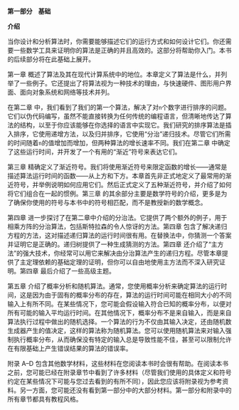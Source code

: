 **第一部分    基础**

**介绍**

当你设计和分析算法时，你需要能够描述它们的运行方式和如何设计它们。你还需要一些数学工具来证明你的算法是正确的并且高效的。这部分将帮助你入门。本书的后续部分将在此基础上展开。

第一章 概述了算法及其在现代计算系统中的地位。本章定义了算法是什么，并列举了一些例子。它还提出了将算法视为一种技术的理由，与快速硬件、图形用户界面、面向对象系统和网络等技术并列。

在第二章 中，我们看到了我们的第一个算法，解决了对`n`个数字进行排序的问题。它们以伪代码编写，虽然不能直接转换为任何传统的编程语言，但清晰地传达了算法的结构，以至于你应该能够在你选择的语言中实现它。我们研究的排序算法是插入排序，它使用递增方法，以及归并排序，它使用“分治”递归技术。尽管它们所需的时间随着`n`的值增加而增加，但两种算法的增长速率不同。我们在第二章 中确定了这些运行时间，并开发了一个有用的“渐近”符号来表达它们。

第三章 精确定义了渐近符号。我们将使用渐近符号来限定函数的增长——通常是描述算法运行时间的函数——从上方和下方。本章首先非正式地定义了最常用的渐近符号，并举例说明如何应用它们。然后正式定义了五种渐近符号，并介绍了如何将它们组合在一起的惯例。第三章 的其余部分主要是数学符号的介绍，更多是为了确保你使用的符号与本书中的符号相匹配，而不是教授新的数学概念。

第四章 进一步探讨了在第二章中介绍的分治法。它提供了两个额外的例子，用于相乘方阵的分治算法，包括斯特拉森的令人惊讶的方法。第四章 包含了解决递归方程的方法，这对描述递归算法的运行时间很有用。在替换法中，你猜测一个答案并证明它是正确的。递归树提供了一种生成猜测的方法。第四章 还介绍了“主方法”的强大技术，你经常可以用它来解决由分治算法产生的递归方程。尽管本章提供了主定理依赖的基础定理的证明，但你可以自由地使用主方法而不深入研究证明。第四章 最后介绍了一些高级主题。

第五章 介绍了概率分析和随机算法。通常，您使用概率分析来确定算法的运行时间，这是因为由于固有的概率分布的存在，算法的运行时间可能在相同大小的不同输入上有所不同。在某些情况下，您可能会假设输入符合已知的概率分布，以便对所有可能的输入平均运行时间。在其他情况下，概率分布不是来自输入，而是来自算法执行过程中做出的随机选择。一个算法的行为不仅由其输入决定，还由随机数生成器产生的值决定，这样的算法称为随机算法。您可以使用随机算法来对输入强制执行概率分布，从而确保没有特定的输入总是导致性能不佳，甚至可以限制允许在有限基础上产生错误结果的算法的错误率。

附录 A–D 包含其他数学材料，这些材料在您阅读本书时会很有帮助。在阅读本书之前，您可能已经在附录章节中看到了许多材料（尽管我们使用的具体定义和符号约定在某些情况下可能与您过去看到的有所不同），因此您应该将附录视为参考资料。另一方面，您可能还没有看到第一部分中的大部分材料。第一部分和附录中的所有章节都具有教程风格。
